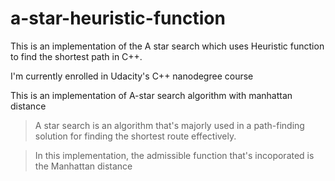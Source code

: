 # a-star-heuristic-function
This is an implementation of the A star search which uses Heuristic function to find the shortest path in C++. 

I'm currently enrolled in Udacity's C++ nanodegree course

This is an implementation of A-star search algorithm with manhattan distance

> A star search is an algorithm that's majorly used in a path-finding solution for finding the shortest route effectively.

> In this implementation, the admissible function that's incoporated is the Manhattan distance